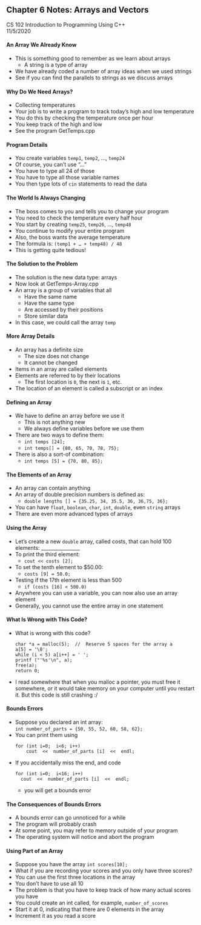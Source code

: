 ## Chapter 6 Notes: Arrays and Vectors  
CS 102 Introduction to Programming Using C++  
11/5/2020  

#### An Array We Already Know  
- This is something good to remember as we learn about arrays
  - A string is a type of array
- We have already coded a number of array ideas when we used strings
- See if you can find the parallels to strings as we discuss arrays


#### Why Do We Need Arrays?  
- Collecting temperatures
- Your job is to write a program to track today’s high and low temperature 
- You do this by checking the temperature once per hour
- You keep track of the high and low
- See the program GetTemps.cpp

#### Program Details
- You create variables ```temp1```, ```temp2```, …, ```temp24```
- Of course, you can’t use “…”
- You have to type all 24 of those
- You have to type all those variable names
- You then type lots of ```cin``` statements to read the data

#### The World Is Always Changing
- The boss comes to you and tells you to change your program
- You need to check the temperature every half hour
- You start by creating ```temp25```, ```temp26```, …, ```temp48```
- You continue to modify your entire program
- Also, the boss wants the average temperature
- The formula is: ```(temp1 + … + temp48) / 48```  
- This is getting quite tedious!

#### The Solution to the Problem
- The solution is the new data type: arrays
- Now look at GetTemps-Array.cpp
- An array is a group of variables that all
  - Have the same name
  - Have the same type
  - Are accessed by their positions
  - Store similar data
- In this case, we could call the array ```temp```  

#### More Array Details
- An array has a definite size
  - The size does not change
  - It cannot be changed
- Items in an array are called elements
- Elements are referred to by their locations
  - The first location is ```0```, the next is ```1```, etc.
- The location of an element is called a subscript or an index

#### Defining an Array
- We have to define an array before we use it
  - This is not anything new
  - We always define variables before we use them
- There are two ways to define them:
  - ```int temps [24];```
  - ```int temps[] = {80, 65, 70, 78, 75};```
- There is also a sort-of combination:
  - ```int temps [5] = {70, 80, 85};```

#### The Elements of an Array
- An array can contain anything
- An array of double precision numbers is defined as:
  - ```double lengths [] = {35.25, 34, 35.5, 36, 36,75, 36};```
- You can have ```float```, ```boolean```, ```char```, ```int```, ```double```, even ```string``` arrays
- There are even more advanced types of arrays

#### Using the Array
- Let’s create a new ```double``` array, called costs, that can hold 100 elements:    ________________
- To print the third element:
  - ```cout << costs [2];```
- To set the tenth element to $50.00:
  - ```costs [9] = 50.0;```
- Testing if the 17th element is less than 500
  - ```if (costs [16] < 500.0)```
- Anywhere you can use a variable, you can now also use an array element
- Generally, you cannot use the entire array in one statement

#### What Is Wrong with This Code?
- What is wrong with this code?
  ```
  char *a = malloc(5);  //  Reserve 5 spaces for the array a
  a[5] = '\0';
  while (i < 5) a[i++] = ' ';
  printf ("'%s'\n", a);
  free(a);
  return 0;
  ```  
- I read somewhere that when you malloc a pointer, you must free it somewhere, or it would take memory on your computer until you restart it. But this code is still crashing :/  

#### Bounds Errors
- Suppose you declared an int array:  
   ```int number_of_parts = {50, 55, 52, 60, 58, 62};```
- You can print them using
	```
  for (int i=0;  i<6; i++)  
	    cout  <<  number_of_parts [i]  <<  endl;
  ```  
- If you accidentally miss the end, and code
  ```
  for (int i=0;  i<16; i++)  
    cout  <<  number_of_parts [i]  <<  endl;
  ```  
  - you will get a bounds error

#### The Consequences of Bounds Errors
- A bounds error can go unnoticed for a while
- The program will probably crash
- At some point, you may refer to memory outside of your program
- The operating system will notice and abort the program

#### Using Part of an Array
- Suppose you have the array ```int scores[10];``` 
- What if you are recording your scores and you only have three scores?
- You can use the first three locations in the array
- You don’t have to use all 10
- The problem is that you have to keep track of how many actual scores you have
- You could create an int called, for example, ```number_of_scores```
- Start it at 0, indicating that there are 0 elements in the array
- Increment it as you read a score

